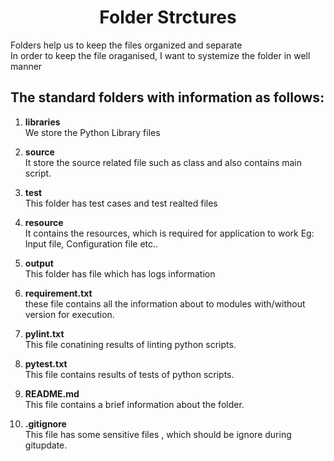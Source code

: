 <h1 align ="Center"> Folder Strctures </h1>


Folders help us to keep the files organized and separate <br />
In order to keep the file oraganised, I want to systemize the folder in well manner <br />

## The standard folders with information as follows: 

1. **libraries** <br/>
	We store the Python Library files
	
2. **source** <br />
	It store the source related file such as class and also contains main script.
	
3. **test** <br />
	This folder has test cases and test realted files
	
4. **resource** <br />
	It contains the resources, which is required for application to work Eg: Input file, Configuration file etc..
	
5. **output** <br />
	This folder has file which has logs information
	
6. **requirement.txt** <br /> 
	these file contains all the information about to modules with/without version for execution.

7. **pylint.txt** <br />
	This file conatining results of linting python scripts.

8. **pytest.txt** <br />
	This file contains results of tests of python scripts. 

9. **README.md** <br />
	This file contains a brief information about the folder.

10. **.gitignore** <br />
	This file has some sensitive files , which should be ignore during gitupdate.

